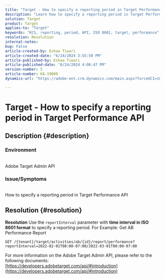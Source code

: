 ```yaml
---
title: "Target - How to specify a reporting period in Target Performance API"
description: "Learn how to specify a reporting period in Target Performance API Resolution."
solution: Target
product: Target
applies-to: "Target"
keywords: "KCS, reporting, period, API, ISO 8601, target, performance"
resolution: Resolution
internal-notes: 
bug: False
article-created-by: Eshaa Tiwari
article-created-date: "6/24/2024 3:55:50 PM"
article-published-by: Eshaa Tiwari
article-published-date: "6/24/2024 4:06:47 PM"
version-number: 5
article-number: KA-19009
dynamics-url: "https://adobe-ent.crm.dynamics.com/main.aspx?forceUCI=1&pagetype=entityrecord&etn=knowledgearticle&id=adb23d39-4232-ef11-8409-6045bd029b18"

---
```

# Target - How to specify a reporting period in Target Performance API

## Description {#description}


### <b>Environment</b>
<br>Adobe Target Admin API<br>
### <b>Issue/Symptoms</b>
<br>How to specify a reporting period in Target Performance API

## Resolution {#resolution}


<b>Resolution</b>
Use the `reportInterval` parameter with <b>time interval in ISO 8601 format</b> to specify a reporting period.
For Example: Get AB Performance Report

`GET /{tenant}/target/activities/ab/{id}/report/performance?reportInterval=2022-02-01T00:00-07:00/2022-03-01T00:00-07:00`

For more information on the Adobe Target Admin API, please refer to the following documents:
[https://developers.adobetarget.com/api/#introduction](https://developers.adobetarget.com/api/#introduction)
